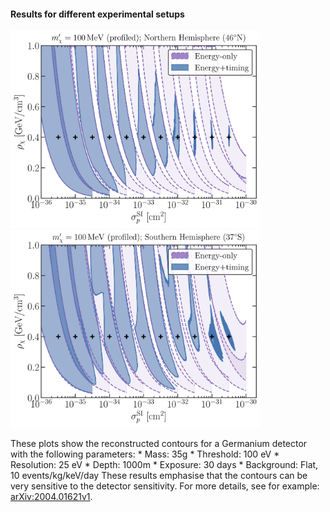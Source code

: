 #### Results for different experimental setups

<img src="contour_Final_100_N_all.jpg" class="center" width="400"><img src="contour_Final_100_S_all.jpg" class="center" width="400">
 
These plots show the reconstructed contours for a Germanium detector with the following parameters:
    * Mass: 35g
    * Threshold: 100 eV
    * Resolution: 25 eV
    * Depth: 1000m
    * Exposure: 30 days
    * Background: Flat, 10 events/kg/keV/day
These results emphasise that the contours can be very sensitive to the detector sensitivity. For more details, see for example: [arXiv:2004.01621v1](https://arxiv.org/abs/2004.01621v1).
